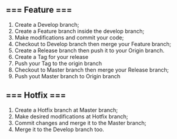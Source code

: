 ## === Feature ===
1. Create a Develop branch;
2. Create a Feature branch inside the develop branch;
3. Make modifications and commit your code;
4. Checkout to Develop branch then merge your Feature branch;
5. Create a Release branch then push it to your Origin branch.
6. Create a Tag for your release
7. Push your Tag to the origin branch
8. Checkout to Master branch then merge your Release branch;
9. Push yout Master branch to Origin branch

## === Hotfix ===
1. Create a Hotfix branch at Master branch;
2. Make desired modifications at Hotfix branch;
3. Commit changes and merge it to the Master branch;
3. Merge it to the Develop branch too.